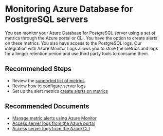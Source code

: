 <properties
    pageTitle="Monitoring Azure Database for PostgreSQL servers"
    description="Monitoring Azure Database for PostgreSQL servers"
    service="microsoft.dbforpostgresql"
    resource="servers"
    authors="jan-eng"
    ms.author="janeng"
    displayOrder="250"
    selfHelpType="generic"
    supportTopicIds="32639998"
    resourceTags="servers, databases"
    productPesIds="16222, 17067"
    cloudEnvironments="public, Fairfax"
    articleId="48996cee-8119-4d7c-bbc7-540398096f11"
	ownershipId="AzureData_AzureDatabaseforPostgreSQL"
/>

# Monitoring Azure Database for PostgreSQL servers

You can monitor your Azure Database for PostgreSQL server using a set of metrics through the Azure portal or CLI. You have the option to create alerts on these metrics. You also have access to the PostgreSQL logs. Our integration with Azure Monitor Logs allows you to store the metrics and logs for a longer retention period and use third party tools to consume them.

## **Recommended Steps**

* Review the [supported list of metrics](https://docs.microsoft.com/azure/postgresql/concepts-monitoring)
* Review how to [configure server logs](https://docs.microsoft.com/azure/postgresql/concepts-server-logs)
* Set up the alert metrics [create alerts on metrics](https://docs.microsoft.com/azure/postgresql/howto-alert-on-metric)

## **Recommended Documents**

* [Manage metric alerts using Azure Monitor](https://docs.microsoft.com/azure/azure-monitor/platform/alerts-metric)<br>
* [Access server logs from the Azure portal](https://docs.microsoft.com/azure/postgresql/howto-configure-server-logs-in-portal)<br>
* [Access server logs from the Azure CLI](https://docs.microsoft.com/azure/postgresql/howto-configure-server-logs-using-cli)
